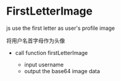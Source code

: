 # FirstLetterImage
js use the first letter as user's profile image 

将用户名首字母作为头像

- call function firstLetterImage 

  - input username
  - output the base64 image data

